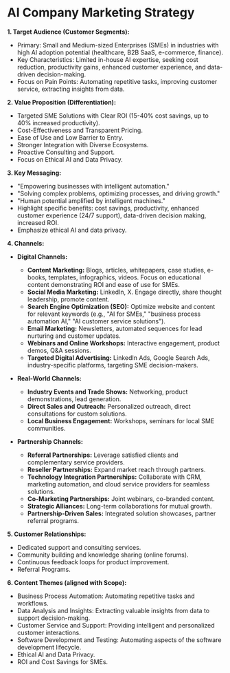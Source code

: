 # AI Company Marketing Strategy

**1. Target Audience (Customer Segments):**
*   Primary: Small and Medium-sized Enterprises (SMEs) in industries with high AI adoption potential (healthcare, B2B SaaS, e-commerce, finance).
*   Key Characteristics: Limited in-house AI expertise, seeking cost reduction, productivity gains, enhanced customer experience, and data-driven decision-making.
*   Focus on Pain Points: Automating repetitive tasks, improving customer service, extracting insights from data.

**2. Value Proposition (Differentiation):**
*   Targeted SME Solutions with Clear ROI (15-40% cost savings, up to 40% increased productivity).
*   Cost-Effectiveness and Transparent Pricing.
*   Ease of Use and Low Barrier to Entry.
*   Stronger Integration with Diverse Ecosystems.
*   Proactive Consulting and Support.
*   Focus on Ethical AI and Data Privacy.

**3. Key Messaging:**
*   "Empowering businesses with intelligent automation."
*   "Solving complex problems, optimizing processes, and driving growth."
*   "Human potential amplified by intelligent machines."
*   Highlight specific benefits: cost savings, productivity, enhanced customer experience (24/7 support), data-driven decision making, increased ROI.
*   Emphasize ethical AI and data privacy.

**4. Channels:**

*   **Digital Channels:**
    *   **Content Marketing:** Blogs, articles, whitepapers, case studies, e-books, templates, infographics, videos. Focus on educational content demonstrating ROI and ease of use for SMEs.
    *   **Social Media Marketing:** LinkedIn, X. Engage directly, share thought leadership, promote content.
    *   **Search Engine Optimization (SEO):** Optimize website and content for relevant keywords (e.g., "AI for SMEs," "business process automation AI," "AI customer service solutions").
    *   **Email Marketing:** Newsletters, automated sequences for lead nurturing and customer updates.
    *   **Webinars and Online Workshops:** Interactive engagement, product demos, Q&A sessions.
    *   **Targeted Digital Advertising:** LinkedIn Ads, Google Search Ads, industry-specific platforms, targeting SME decision-makers.

*   **Real-World Channels:**
    *   **Industry Events and Trade Shows:** Networking, product demonstrations, lead generation.
    *   **Direct Sales and Outreach:** Personalized outreach, direct consultations for custom solutions.
    *   **Local Business Engagement:** Workshops, seminars for local SME communities.

*   **Partnership Channels:**
    *   **Referral Partnerships:** Leverage satisfied clients and complementary service providers.
    *   **Reseller Partnerships:** Expand market reach through partners.
    *   **Technology Integration Partnerships:** Collaborate with CRM, marketing automation, and cloud service providers for seamless solutions.
    *   **Co-Marketing Partnerships:** Joint webinars, co-branded content.
    *   **Strategic Alliances:** Long-term collaborations for mutual growth.
    *   **Partnership-Driven Sales:** Integrated solution showcases, partner referral programs.

**5. Customer Relationships:**
*   Dedicated support and consulting services.
*   Community building and knowledge sharing (online forums).
*   Continuous feedback loops for product improvement.
*   Referral Programs.

**6. Content Themes (aligned with Scope):**
*   Business Process Automation: Automating repetitive tasks and workflows.
*   Data Analysis and Insights: Extracting valuable insights from data to support decision-making.
*   Customer Service and Support: Providing intelligent and personalized customer interactions.
*   Software Development and Testing: Automating aspects of the software development lifecycle.
*   Ethical AI and Data Privacy.
*   ROI and Cost Savings for SMEs.
